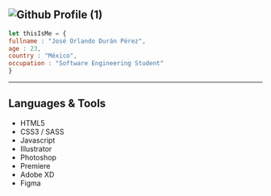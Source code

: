 ![Github Profile (1)](https://user-images.githubusercontent.com/57104916/140618950-a5e2e00f-d489-4d0e-8b66-49722073e088.png)
---
``` javascript
let thisIsMe = {
fullname : "José Orlando Durán Pérez",
age : 23,
country : "México",
occupation : "Software Engineering Student"
}

```
---
## Languages & Tools
* HTML5
* CSS3 / SASS
* Javascript
* Illustrator
* Photoshop
* Premiere
* Adobe XD
* Figma
